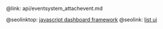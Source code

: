 @link: api/eventsystem_attachevent.md

@seolinktop: [javascript dashboard framework](https://webix.com)
@seolink: [list ui](https://webix.com/widget/list/)